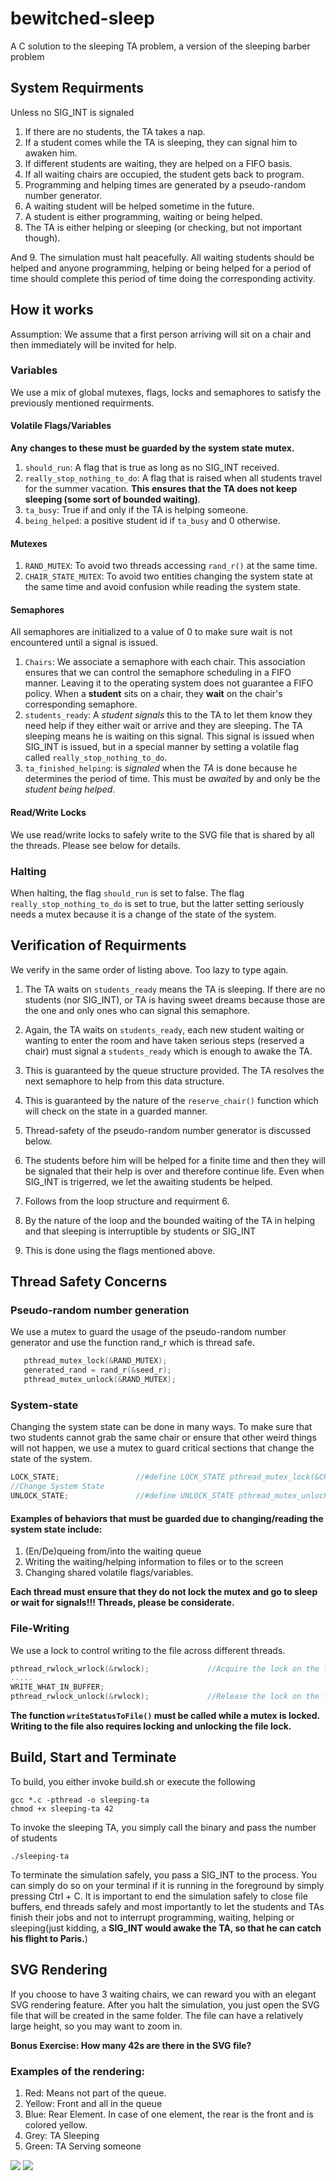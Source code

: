 # bewitched-sleep
A C solution to the sleeping TA problem, a version of the sleeping barber problem

## System Requirments

Unless no SIG_INT is signaled

1. If there are no students, the TA takes a nap.
2. If a student comes while the TA is sleeping, they can signal him to awaken him.
3. If different students are waiting, they are helped on a FIFO basis.
4. If all waiting chairs are occupied, the student gets back to program.
5. Programming and helping times are generated by a pseudo-random number generator.
6. A waiting student will be helped sometime in the future.
7. A student is either programming, waiting or being helped.
8. The TA is either helping or sleeping (or checking, but not important though).

And
9. The simulation must halt peacefully. All waiting students should be helped and anyone programming, helping or being helped for a period of time should complete this period of time doing the corresponding activity.

## How it works

Assumption: We assume that a first person arriving will sit on a chair and then immediately will be invited for help.

### Variables

We use a mix of global mutexes, flags, locks and semaphores to satisfy the previously mentioned requirments.

#### Volatile Flags/Variables

**Any changes to these must be guarded by the system state mutex.**

1. ```should_run```: A flag that is true as long as no SIG_INT received.
2. ```really_stop_nothing_to_do```: A flag that is raised when all students travel for the summer vacation. **This ensures that the TA does not keep sleeping (some sort of bounded waiting)**.
3. ```ta_busy```: True if and only if the TA is helping someone.
4. ```being_helped```: a positive student id if ```ta_busy``` and 0 otherwise.

#### Mutexes

1. ```RAND_MUTEX```: To avoid two threads accessing ```rand_r()``` at the same time.
2. ```CHAIR_STATE_MUTEX```: To avoid two entities changing the system state at the same time and avoid confusion while reading the system state.

#### Semaphores

All semaphores are initialized to a value of 0 to make sure wait is not encountered until a signal is issued.

1. ```Chairs```: We associate a semaphore with each chair. This association ensures that we can control the semaphore scheduling in a FIFO manner. Leaving it to the operating system does not guarantee a FIFO policy. When a **student** sits on a chair, they **wait** on the chair's corresponding semaphore. 
2. ```students_ready```: A *student* *signals* this to the TA to let them know they need help if they either wait or arrive and they are sleeping. The TA sleeping means he is waiting on this signal. This signal is issued when SIG_INT is issued, but in a special manner by setting a volatile flag called ```really_stop_nothing_to_do```.
3. ```ta_finished_helping```: is *signaled* when the *TA* is done because he determines the period of time. This must be *awaited* by and only be the *student being helped*.

#### Read/Write Locks
We use read/write locks to safely write to the SVG file that is shared by all the threads. Please see below for details.

### Halting

When halting, the flag ```should_run``` is set to false. The flag ```really_stop_nothing_to_do``` is set to true, but the latter setting seriously needs a mutex because it is a change of the state of the system.

## Verification of Requirments

We verify in the same order of listing above. Too lazy to type again.

1. The TA waits on ```students_ready``` means the TA is sleeping. If there are no students (nor SIG_INT), or TA is having sweet dreams because those are the one and only ones who can signal this semaphore.
2. Again, the TA waits on ```students_ready```, each new student waiting or wanting to enter the room and have taken serious steps (reserved a chair) must signal a ```students_ready``` which is enough to awake the TA.
3. This is guaranteed by the queue structure provided. The TA resolves the next semaphore to help from this data structure.
4. This is guaranteed by the nature of the ```reserve_chair()``` function which will check on the state in a guarded manner.
5. Thread-safety of the pseudo-random number generator is discussed below.
6. The students before him will be helped for a finite time and then they will be signaled that their help is over and therefore continue life. Even when SIG_INT is trigerred, we let the awaiting students be helped.
7. Follows from the loop structure and requirment 6.
8. By the nature of the loop and the bounded waiting of the TA in helping and that sleeping is interruptible by students or SIG_INT

9. This is done using the flags mentioned above.
## Thread Safety Concerns

### Pseudo-random number generation
We use a mutex to guard the usage of the pseudo-random number generator and use the function rand_r which is thread safe.
```C
   pthread_mutex_lock(&RAND_MUTEX);
   generated_rand = rand_r(&seed_r);
   pthread_mutex_unlock(&RAND_MUTEX);
```

### System-state
Changing the system state can be done in many ways. To make sure that two students cannot grab the same chair or ensure that other weird things will not happen, we use a mutex to guard critical sections that change the state of the system.
```C
LOCK_STATE; 				//#define LOCK_STATE pthread_mutex_lock(&CHAIR_STATE_MUTEX)
//Change System State
UNLOCK_STATE;				//#define UNLOCK_STATE pthread_mutex_unlock(&CHAIR_STATE_MUTEX)
```
#### Examples of behaviors that must be guarded due to changing/reading the system state include:
1. (En/De)queing from/into the waiting queue
2. Writing the waiting/helping information to files or to the screen
3. Changing shared volatile flags/variables.

**Each thread must ensure that they do not lock the mutex and go to sleep or wait for signals!!! Threads, please be considerate.**


### File-Writing
We use a lock to control writing to the file across different threads.

```C
pthread_rwlock_wrlock(&rwlock);				//Acquire the lock on the file
.....
WRITE_WHAT_IN_BUFFER;
pthread_rwlock_unlock(&rwlock);				//Release the lock on the file
```
**The function ```writeStatusToFile()``` must be called while a mutex is locked. Writing to the file also requires locking and unlocking the file lock.**

## Build, Start and Terminate

To build, you either invoke build.sh or execute the following
```
gcc *.c -pthread -o sleeping-ta
chmod +x sleeping-ta 42
```
To invoke the sleeping TA, you simply call the binary and pass the number of students
```
./sleeping-ta
```
To terminate the simulation safely, you pass a SIG_INT to the process. You can simply do so on your terminal if it is running in the foreground by simply pressing Ctrl + C.
It is important to end the simulation safely to close file buffers, end threads safely and most importantly to let the students and TAs finish their jobs and not to interrupt programming, waiting, helping or sleeping(just kidding, a **SIG_INT would awake the TA, so that he can catch his flight to Paris.**)

## SVG Rendering
If you choose to have 3 waiting chairs, we can reward you with an elegant SVG rendering feature. After you halt the simulation, you just open the SVG file that will be created in the same folder. The file can have a relatively large height, so you may want to zoom in.

**Bonus Exercise: How many 42s are there in the SVG file?**

### Examples of the rendering:

1. Red: Means not part of the queue.
2. Yellow: Front and all in the queue
3. Blue: Rear Element. In case of one element, the rear is the front and is colored yellow.
4. Grey: TA Sleeping
5. Green: TA Serving someone

<img src="https://raw.githubusercontent.com/decltypeme/bewitched-sleep/master/examples/1.svg">


<img src="https://raw.githubusercontent.com/decltypeme/bewitched-sleep/master/examples/2.svg">
